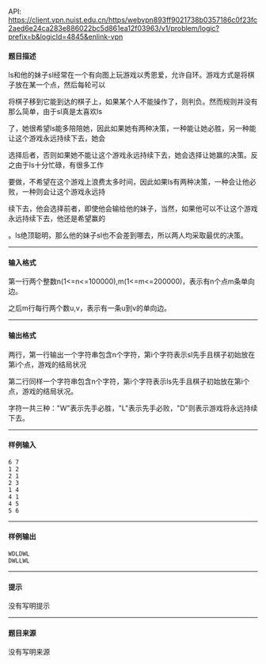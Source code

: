API: https://client.vpn.nuist.edu.cn/https/webvpn893ff9021738b0357186c0f23fc2aed6e24ca283e886022bc5d861ea12f03963/v1/problem/logic?prefix=b&logicId=4845&enlink-vpn

#### 题目描述

ls和他的妹子sl经常在一个有向图上玩游戏以秀恩爱，允许自环。游戏方式是将棋子放在某一个点，然后每轮可以

将棋子移到它能到达的棋子上，如果某个人不能操作了，则判负。然而规则并没有那么简单，由于sl真是太喜欢ls

了，她很希望ls能多陪陪她，因此如果她有两种决策，一种能让她必胜，另一种能让这个游戏永远持续下去，她会

选择后者，否则如果她不能让这个游戏永远持续下去，她会选择让她赢的决策。反之由于ls十分忙碌，有很多工作

要做，不希望在这个游戏上浪费太多时间，因此如果ls有两种决策，一种会让他必败，一种则会让这个游戏永远持

续下去，他会选择前者，即使他会输给他的妹子，当然，如果他可以不让这个游戏永远持续下去，他还是希望赢的

。ls绝顶聪明，那么他的妹子sl也不会差到哪去，所以两人均采取最优的决策。

---

#### 输入格式

第一行两个整数n(1<=n<=100000),m(1<=m<=200000)，表示有n个点m条单向边。

之后m行每行两个数u,v，表示有一条u到v的单向边。

---

#### 输出格式

两行，第一行输出一个字符串包含n个字符，第i个字符表示sl先手且棋子初始放在第i个点，游戏的结局状况

第二行同样一个字符串包含n个字符，第i个字符表示ls先手且棋子初始放在第i个点，游戏的结局状况。

字符一共三种："W"表示先手必胜，"L"表示先手必败，"D"则表示游戏将永远持续下去。

---

#### 样例输入
```
6 7
1 2
2 1
2 3
1 4
4 1
4 5
5 6
```

---

#### 样例输出
```
WDLDWL
DWLLWL
```

---

#### 提示

没有写明提示

---

#### 题目来源

没有写明来源